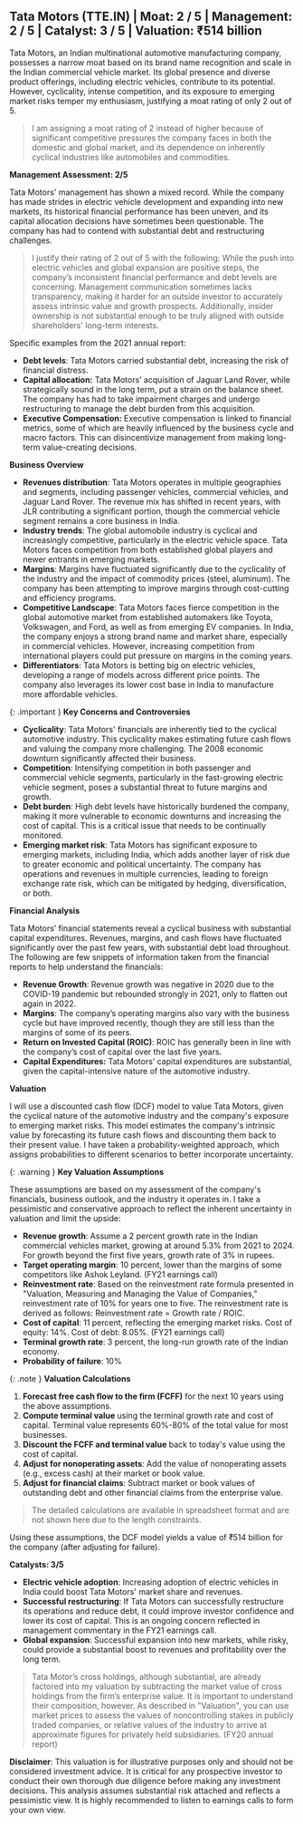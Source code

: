 ## Tata Motors (TTE.IN) | Moat: 2 / 5 | Management: 2 / 5 | Catalyst: 3 / 5 | Valuation: ₹514 billion 

Tata Motors, an Indian multinational automotive manufacturing company, possesses a narrow moat based on its brand name recognition and scale in the Indian commercial vehicle market.  Its global presence and diverse product offerings, including electric vehicles, contribute to its potential. However, cyclicality, intense competition, and its exposure to emerging market risks temper my enthusiasm, justifying a moat rating of only 2 out of 5.

> I am assigning a moat rating of 2 instead of higher because of significant competitive pressures the company faces in both the domestic and global market, and its dependence on inherently cyclical industries like automobiles and commodities.

**Management Assessment: 2/5**

Tata Motors' management has shown a mixed record. While the company has made strides in electric vehicle development and expanding into new markets, its historical financial performance has been uneven, and its capital allocation decisions have sometimes been questionable.  The company has had to contend with substantial debt and restructuring challenges. 

> I justify their rating of 2 out of 5 with the following: While the push into electric vehicles and global expansion are positive steps, the company’s inconsistent financial performance and debt levels are concerning.  Management communication sometimes lacks transparency, making it harder for an outside investor to accurately assess intrinsic value and growth prospects.  Additionally, insider ownership is not substantial enough to be truly aligned with outside shareholders' long-term interests.

Specific examples from the 2021 annual report:

* **Debt levels**: Tata Motors carried substantial debt, increasing the risk of financial distress.
* **Capital allocation:** Tata Motors’ acquisition of Jaguar Land Rover, while strategically sound in the long term, put a strain on the balance sheet. The company has had to take impairment charges and undergo restructuring to manage the debt burden from this acquisition.
* **Executive Compensation:** Executive compensation is linked to financial metrics, some of which are heavily influenced by the business cycle and macro factors. This can disincentivize management from making long-term value-creating decisions.


**Business Overview**

* **Revenues distribution**: Tata Motors operates in multiple geographies and segments, including passenger vehicles, commercial vehicles, and Jaguar Land Rover. The revenue mix has shifted in recent years, with JLR contributing a significant portion, though the commercial vehicle segment remains a core business in India.
* **Industry trends**: The global automobile industry is cyclical and increasingly competitive, particularly in the electric vehicle space. Tata Motors faces competition from both established global players and newer entrants in emerging markets.
* **Margins**: Margins have fluctuated significantly due to the cyclicality of the industry and the impact of commodity prices (steel, aluminum). The company has been attempting to improve margins through cost-cutting and efficiency programs.
* **Competitive Landscape**:  Tata Motors faces fierce competition in the global automotive market from established automakers like Toyota, Volkswagen, and Ford, as well as from emerging EV companies.  In India, the company enjoys a strong brand name and market share, especially in commercial vehicles.  However, increasing competition from international players could put pressure on margins in the coming years.
* **Differentiators**: Tata Motors is betting big on electric vehicles, developing a range of models across different price points. The company also leverages its lower cost base in India to manufacture more affordable vehicles.

{: .important }
**Key Concerns and Controversies**

* **Cyclicality**: Tata Motors' financials are inherently tied to the cyclical automotive industry. This cyclicality makes estimating future cash flows and valuing the company more challenging. The 2008 economic downturn significantly affected their business.
* **Competition**:  Intensifying competition in both passenger and commercial vehicle segments, particularly in the fast-growing electric vehicle segment, poses a substantial threat to future margins and growth.
* **Debt burden**: High debt levels have historically burdened the company, making it more vulnerable to economic downturns and increasing the cost of capital.  This is a critical issue that needs to be continually monitored.
* **Emerging market risk**: Tata Motors has significant exposure to emerging markets, including India, which adds another layer of risk due to greater economic and political uncertainty. The company has operations and revenues in multiple currencies, leading to foreign exchange rate risk, which can be mitigated by hedging, diversification, or both.


**Financial Analysis**

Tata Motors’ financial statements reveal a cyclical business with substantial capital expenditures.  Revenues, margins, and cash flows have fluctuated significantly over the past few years, with substantial debt load throughout.  The following are few snippets of information taken from the financial reports to help understand the financials:

* **Revenue Growth**: Revenue growth was negative in 2020 due to the COVID-19 pandemic but rebounded strongly in 2021, only to flatten out again in 2022.
* **Margins**: The company’s operating margins also vary with the business cycle but have improved recently, though they are still less than the margins of some of its peers.
* **Return on Invested Capital (ROIC)**: ROIC has generally been in line with the company’s cost of capital over the last five years.
* **Capital Expenditures:** Tata Motors’ capital expenditures are substantial, given the capital-intensive nature of the automotive industry.


**Valuation**

I will use a discounted cash flow (DCF) model to value Tata Motors, given the cyclical nature of the automotive industry and the company's exposure to emerging market risks. This model estimates the company's intrinsic value by forecasting its future cash flows and discounting them back to their present value. I have taken a probability-weighted approach, which assigns probabilities to different scenarios to better incorporate uncertainty.

{: .warning }
**Key Valuation Assumptions**

These assumptions are based on my assessment of the company's financials, business outlook, and the industry it operates in.  I take a pessimistic and conservative approach to reflect the inherent uncertainty in valuation and limit the upside:

* **Revenue growth**: Assume a 2 percent growth rate in the Indian commercial vehicles market, growing at around 5.3% from 2021 to 2024. For growth beyond the first five years, growth rate of 3% in rupees.
* **Target operating margin**: 10 percent, lower than the margins of some competitors like Ashok Leyland. (FY21 earnings call)
* **Reinvestment rate**: Based on the reinvestment rate formula presented in "Valuation, Measuring and Managing the Value of Companies," reinvestment rate of 10% for years one to five. The reinvestment rate is derived as follows:
    Reinvestment rate = Growth rate / ROIC.
* **Cost of capital**: 11 percent, reflecting the emerging market risks. Cost of equity: 14%. Cost of debt: 8.05%. (FY21 earnings call)
* **Terminal growth rate**: 3 percent, the long-run growth rate of the Indian economy.
* **Probability of failure**: 10%



{: .note }
**Valuation Calculations**

1. **Forecast free cash flow to the firm (FCFF)** for the next 10 years using the above assumptions.
2. **Compute terminal value** using the terminal growth rate and cost of capital.  Terminal value represents 60%-80% of the total value for most businesses.
3. **Discount the FCFF and terminal value** back to today's value using the cost of capital.
4. **Adjust for nonoperating assets**:  Add the value of nonoperating assets (e.g., excess cash) at their market or book value.
5. **Adjust for financial claims**: Subtract market or book values of outstanding debt and other financial claims from the enterprise value.


> The detailed calculations are available in spreadsheet format and are not shown here due to the length constraints.


Using these assumptions, the DCF model yields a value of ₹514 billion for the company (after adjusting for failure).


**Catalysts: 3/5**

* **Electric vehicle adoption**: Increasing adoption of electric vehicles in India could boost Tata Motors' market share and revenues.
* **Successful restructuring**:  If Tata Motors can successfully restructure its operations and reduce debt, it could improve investor confidence and lower its cost of capital.  This is an ongoing concern reflected in management commentary in the FY21 earnings call.
* **Global expansion**:  Successful expansion into new markets, while risky, could provide a substantial boost to revenues and profitability over the long term.

> Tata Motor’s cross holdings, although substantial, are already factored into my valuation by subtracting the market value of cross holdings from the firm’s enterprise value.  It is important to understand their composition, however.  As described in "Valuation", you can use market prices to assess the values of noncontrolling stakes in publicly traded companies, or relative values of the industry to arrive at approximate figures for privately held subsidiaries. (FY20 annual report)

 **Disclaimer**:  This valuation is for illustrative purposes only and should not be considered investment advice.  It is critical for any prospective investor to conduct their own thorough due diligence before making any investment decisions. This analysis assumes substantial risk attached and reflects a pessimistic view. It is highly recommended to listen to earnings calls to form your own view.